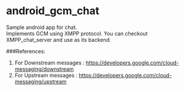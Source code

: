 # android_gcm_chat

Sample android app for chat.<br/>
Implements GCM using XMPP protocol. You can checkout XMPP_chat_server and use as its backend.

###References:

1. For Downstream messages : https://developers.google.com/cloud-messaging/downstream<br/>
2. For Upstream messages : https://developers.google.com/cloud-messaging/upstream
